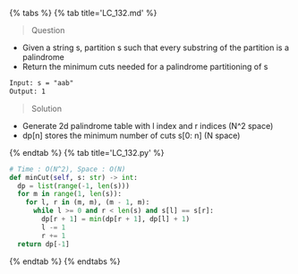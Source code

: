 {% tabs %}
{% tab title='LC_132.md' %}

> Question

* Given a string s, partition s such that every substring of the partition is a palindrome
* Return the minimum cuts needed for a palindrome partitioning of s

```txt
Input: s = "aab"
Output: 1
```

> Solution

* Generate 2d palindrome table with l index and r indices (N^2 space)
* dp[n] stores the minimum number of cuts s[0: n] (N space)

{% endtab %}
{% tab title='LC_132.py' %}

```py
# Time : O(N^2), Space : O(N)
def minCut(self, s: str) -> int:
  dp = list(range(-1, len(s)))
  for m in range(1, len(s)):
    for l, r in (m, m), (m - 1, m):
      while l >= 0 and r < len(s) and s[l] == s[r]:
        dp[r + 1] = min(dp[r + 1], dp[l] + 1)
        l -= 1
        r += 1
  return dp[-1]
```

{% endtab %}
{% endtabs %}
